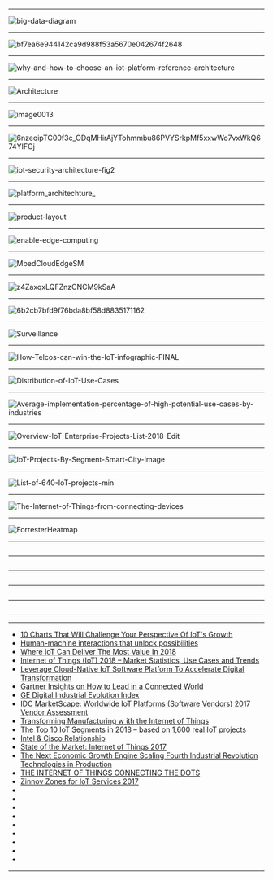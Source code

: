 

![]()

--------------
![big-data-diagram](https://cloud.google.com/images/products/big-data/big-data-diagram.svg)

--------------
![bf7ea6e944142ca9d988f53a5670e042674f2648](https://static.digit.in/default/bf7ea6e944142ca9d988f53a5670e042674f2648.jpeg)

--------------
![why-and-how-to-choose-an-iot-platform-reference-architecture](https://www.altoros.com/blog/wp-content/uploads/2017/01/why-and-how-to-choose-an-iot-platform-reference-architecture.jpg)

--------------
![Architecture](http://vision.cloudera.com/wp-content/uploads/2016/05/Architecture-Slide.png)

--------------
![image0013](https://sofia2about.files.wordpress.com/2016/11/image0013.png)

--------------
![6nzeqipTC00f3c_ODqMHirAjYTohmmbu86PVYSrkpMf5xxwWo7vxWkQ674YIFGj](https://lh3.googleusercontent.com/B6-OCMvlMHwc8CAChoGCdUVIDZNT8uZ6tGNT3oeuH6SipVpERgYMe5x2-6nzeqipTC00f3c_ODqMHirAjYTohmmbu86PVYSrkpMf5xxwWo7vxWkQ674YIFGj-VmFTbmPDX5tExoN)

--------------
![iot-security-architecture-fig2](https://docs.microsoft.com/en-us/azure/includes/media/iot-security-architecture/iot-security-architecture-fig2.png)

--------------
![platform_architechture_](https://www.welcome.ai/system/attachments/attachments/000/001/752/original/platform_architechture_-_c3iot_-_welcome_ai.jpg?1519401891)

--------------
![product-layout](https://static.huaweicloud.com/static/v2_resources/en_images/product/iotPlatform/product-layout.png?sttl=20185293)

--------------
![enable-edge-computing](https://azurecomcdn.azureedge.net/mediahandler/files/videofiles/thumbnails/microsoft-ignite-2017-enable-edge-computing-with-azure-iot-edge/enable-edge-computing.png)

--------------
![MbedCloudEdgeSM](https://blog-ghost.internal.mbed.com/content/images/2017/10/MbedCloudEdgeSM-1.png)

--------------
![z4ZaxqxLQFZnzCNCM9kSaA](https://cdn-images-1.medium.com/max/1109/1*z4ZaxqxLQFZnzCNCM9kSaA.png)

--------------
![6b2cb7bfd9f76bda8bf58d8835171162](https://i.pinimg.com/originals/6b/2c/b7/6b2cb7bfd9f76bda8bf58d8835171162.png)

--------------
![Surveillance](https://www.embedded-vision.com/sites/default/files/technical-articles/Surveillance/Figure3.jpg)

--------------
![How-Telcos-can-win-the-IoT-infographic-FINAL](http://www2.bain.com/infographics/Telcos-IoT/How-Telcos-can-win-the-IoT-infographic-FINAL.png)

--------------
![Distribution-of-IoT-Use-Cases](https://blogs-images.forbes.com/louiscolumbus/files/2018/03/Distribution-of-IoT-Use-Cases.jpg)

--------------
![Average-implementation-percentage-of-high-potential-use-cases-by-industries](https://blogs-images.forbes.com/louiscolumbus/files/2018/03/Average-implementation-percentage-of-high-potential-use-cases-by-industries.jpg)

--------------
![Overview-IoT-Enterprise-Projects-List-2018-Edit](https://iot-analytics.com/wp/wp-content/uploads/2018/01/Overview-IoT-Enterprise-Projects-List-2018-Edit.png)

--------------
![IoT-Projects-By-Segment-Smart-City-Image](https://iot-analytics.com/wp/wp-content/uploads/2018/02/IoT-Projects-By-Segment-Smart-City-Image.png)

--------------
![List-of-640-IoT-projects-min](https://iot-analytics.com/wp/wp-content/uploads/2016/08/List-of-640-IoT-projects-min.png)

--------------
![The-Internet-of-Things-from-connecting-devices](https://40uu5c99f3a2ja7s7miveqgqu-wpengine.netdna-ssl.com/wp-content/uploads/2016/10/The-Internet-of-Things-from-connecting-devices-to-creating-value-large.jpg)

--------------
![ForresterHeatmap](https://blogs-images.forbes.com/louiscolumbus/files/2017/12/ForresterHeatmap.jpg)

--------------
![]()

--------------
![]()

--------------
![]()

--------------
![]()

--------------
![]()

--------------


-----------

- [10 Charts That Will Challenge Your Perspective Of IoT's Growth](https://www.forbes.com/sites/louiscolumbus/2018/06/06/10-charts-that-will-challenge-your-perspective-of-iots-growth/#5e1eb63f3ecc)
- [Human-machine
interactions that
unlock possibilities](https://www.ey.com/Publication/vwLUAssets/ey-m-e-internet-of-things/%24FILE/ey-m-e-internet-of-things.pdf)
- [Where IoT Can Deliver The Most Value In 2018](https://www.forbes.com/sites/louiscolumbus/2018/03/18/where-iot-can-deliver-the-most-value-in-2018/#760aee7d42fa)
- [Internet of Things (IoT) 2018 –
Market Statistics, Use Cases and Trends](http://asiandatascience.com/wp-content/uploads/2017/12/eBook-Internet-of-Things-IoT-2018-Market-Statistics-Use-Cases-and-Trends.pdf)
- [Leverage Cloud-Native
IoT Software Platform
To Accelerate Digital
Transformation](https://www.huawei.com/minisite/iot/img/hw_iot_tlp_whte_paper_en.pdf)
- [Gartner Insights on How to Lead
in a Connected World](https://www.gartner.com/imagesrv/books/iot/iotEbook_digital.pdf)
- [GE Digital
Industrial Evolution Index
](https://www.ge.com/digital/sites/default/files/GE-Digital-Industrial-Evolution-Index-Executive-Summary.pdf)
- [IDC MarketScape: Worldwide IoT Platforms (Software Vendors)
2017 Vendor Assessment](https://www.ge.com/de/sites/www.ge.com.de/files/IDC%20MarketScape_Worldwide%20IoT%20Platforms_Software%20Vendors_US42033517%5B1%5D.pdf)
- [Transforming Manufacturing w ith the
Internet of Things](https://www.cognizant.com/InsightsWhitepapers/transforming-manufacturing-with-the-Internet-of-Things.pdf)
- [The Top 10 IoT Segments in 2018 – based on 1,600 real IoT projects](https://iot-analytics.com/top-10-iot-segments-2018-real-iot-projects/)
- [Intel & Cisco Relationship](https://www.cisco.com/c/dam/assets/global/GR/connect2014/pdfs/Intel_Nikos_Botinis.pdf)
- [State of the Market:
Internet of Things 2017](https://www.verizon.com/about/sites/default/files/Verizon-2017-State-of-the-Market-IoT-Report.pdf)
- [The Next Economic
Growth Engine
Scaling Fourth Industrial
Revolution Technologies
in Production](http://www3.weforum.org/docs/WEF_Technology_and_Innovation_The_Next_Economic_Growth_Engine.pdf)
- [THE INTERNET OF THINGS
CONNECTING THE DOTS](https://ww2.frost.com/files/7314/8233/2176/IoTBrochure_UK.pdf)
- [Zinnov Zones for IoT Services 2017](https://www.slideshare.net/zinnov/zinnov-zones-for-iot-services)
- []()
- []()
- []()
- []()
- []()
- []()
- []()
- []()
- []()
---------------
